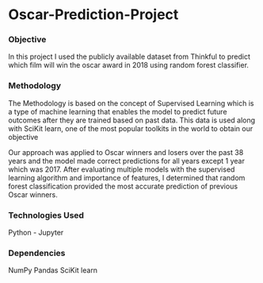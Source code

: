 # Oscar-Prediction-Project
### Objective
In this project I used the publicly available dataset from Thinkful to predict which film will win the oscar award in 2018 using random forest classifier.

### Methodology
The Methodology is based on the concept of Supervised Learning which is a type of machine learning that enables the model to predict future outcomes after they are trained based on past data. This data is used along with SciKit learn, one of the most popular toolkits in the world to obtain our objective

Our approach was applied to Oscar winners and losers over the past 38 years and the model made correct predictions for all years except 1 year which was 2017. After evaluating multiple models with the supervised learning algorithm and importance of features, I determined that random forest classification provided the most accurate prediction of previous Oscar winners.

### Technologies Used
Python - Jupyter

### Dependencies
NumPy
Pandas
SciKit learn




